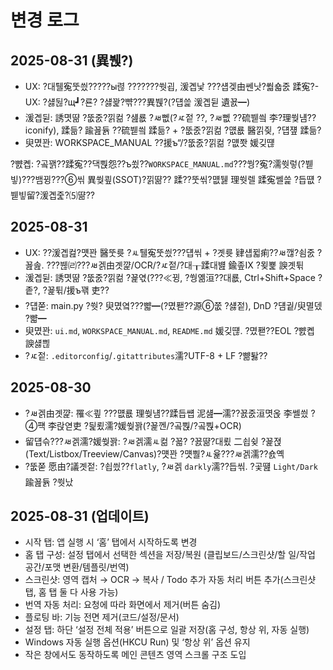 ﻿# 변경 로그

## 2025-08-31 (異붽?)

- UX: ?대퉬寃뚯씠?????ы렪 ???????쒓굅, 湲곕낯 ???섑겢由쎈낫?쒋숇줈 蹂寃?- UX: ?섏뒪?щ┛?룐? ?섏꽕?뺚???異붽?(?덉쓽 湲곕뒫 遺꾨━)
- 湲곕뒫: 誘몃땲 ?뚮줈?낅컮 ?섎룞 ?ㅽ뻾(?ㅼ젙 ??, ?ㅽ뻾 ??硫붿씤 李?理쒖냼??iconify), 蹂듦? 踰꾪듉 ??硫붿씤 蹂듦? + ?뚮줈?낅컮 ?먮룞 醫낅즺, ?덉쟾 蹂듦?
- 臾몄꽌: WORKSPACE_MANUAL ??援ъ“/?뚮줈?낅컮 ?먮쫫 媛깆떊

?뺤콉: ?곸꽭??蹂寃??댁뿭怨??ъ쑀??`WORKSPACE_MANUAL.md`???쒕?寃?濡쒓렇(?붿빟)???뱀뀡???⑥씪 異쒖쿂(SSOT)?낅땲?? 蹂??뚯씪?먮뒗 理쒓렐 蹂寃쎌쓽 ?듭떖 ?붿빟留?湲곕줉?⑸땲??

## 2025-08-31

- UX: ??湲곕컲?먯꽌 醫뚯륫 ?ㅻ퉬寃뚯씠???덉씪 + ?곗륫 肄섑뀗痢??ㅽ깮?쇰줈 ?꾪솚. ???붾㈃???ㅽ겕由곗꺑/OCR/?ㅼ젙/?대┰蹂대뱶 鍮좊Ⅸ ?묒뾽 諛곗튂
- 湲곕뒫: 誘몃땲 ?뚮줈?낅컮 ?꾩엯(???≪뀡, ?쒕옒洹??대룞, Ctrl+Shift+Space ?좉?, ?꾩튂/援ъ꽦 吏??
- ?덉쭏: main.py ?쒓? 臾몄옄???뺣━(?몄퐫??源⑥쭚 ?섏젙), DnD ?덈궡/臾멸뎄 ?뺣━
- 臾몄꽌: `ui.md`, `WORKSPACE_MANUAL.md`, `README.md` 媛깆떊. ?몄퐫??EOL ?뺤콉 諛섏쁺
- ?ㅼ젙: `.editorconfig`/`.gitattributes`濡?UTF-8 + LF ?뺢퇋??
## 2025-08-30

- ?ㅽ겕由곗꺑: 罹≪쿂 ???먮룞 理쒖냼??蹂듭썝 泥섎━濡??꾨줈洹몃옩 李쎌씠 ?④퍡 李랁엳吏 ?딅룄濡?媛쒖꽑(?꾩껜/?곸뿭/?곸뿭+OCR)
- 留덉슦???ㅽ겕濡?媛쒖꽑: ?ㅽ겕濡ㅻ컮 ?꾧? ?꾨땲?대룄 二쇱슂 ?꾩젽(Text/Listbox/Treeview/Canvas)?먯꽌 ?먯뿰?ㅻ윭???ㅽ겕濡??숈옉
- ?뚮쭏 愿由?議곗젙: ?쇱씠??`flatly`, ?ㅽ겕 `darkly`濡??듭씪. ?곷떒 `Light/Dark` 踰꾪듉 ?쒓났


## 2025-08-31 (업데이트)

- 시작 탭: 앱 실행 시 ‘홈’ 탭에서 시작하도록 변경
- 홈 탭 구성: 설정 탭에서 선택한 섹션을 저장/복원 (클립보드/스크린샷/할 일/작업 공간/포맷 변환/템플릿/번역)
- 스크린샷: 영역 캡처 → OCR → 복사 / Todo 추가 자동 처리 버튼 추가(스크린샷 탭, 홈 탭 둘 다 사용 가능)
- 번역 자동 처리: 요청에 따라 화면에서 제거(버튼 숨김)
- 플로팅 바: 기능 전면 제거(코드/설정/문서)
- 설정 탭: 하단 ‘설정 전체 적용’ 버튼으로 일괄 저장(홈 구성, 항상 위, 자동 실행)
- Windows 자동 실행 옵션(HKCU Run) 및 ‘항상 위’ 옵션 유지
- 작은 창에서도 동작하도록 메인 콘텐츠 영역 스크롤 구조 도입


